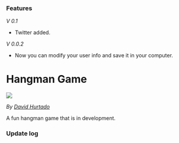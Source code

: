 ### Features

_V 0.1_

- Twitter added.

_V 0.0.2_

- Now you can modify your user info and save it in your computer.

# Hangman Game

![](https://santigo171.github.io/hangman-game/img/principal.jpg)

_By [David Hurtado](https://santigo171.github.io/ "David Hurtado")_

A fun hangman game that is in development.

### Update log
